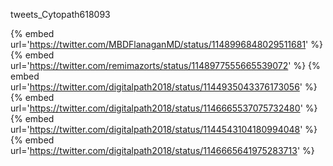 tweets_Cytopath618093

{% embed url='https://twitter.com/MBDFlanaganMD/status/1148996848029511681' %}
{% embed url='https://twitter.com/remimazorts/status/1148977555665539072' %}
{% embed url='https://twitter.com/digitalpath2018/status/1144935043376173056' %}
{% embed url='https://twitter.com/digitalpath2018/status/1146665537075732480' %}
{% embed url='https://twitter.com/digitalpath2018/status/1144543104180994048' %}
{% embed url='https://twitter.com/digitalpath2018/status/1146665641975283713' %}
